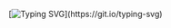 [![Typing SVG](https://readme-typing-svg.herokuapp.com/?font=Fira+Code&pause=1000&color=02F4D4&random=false&width=435&lines=Design%2BBuild%2BMaintain;Transforming%20Dreams%20into%20Technological%20Reality;)](https://git.io/typing-svg)